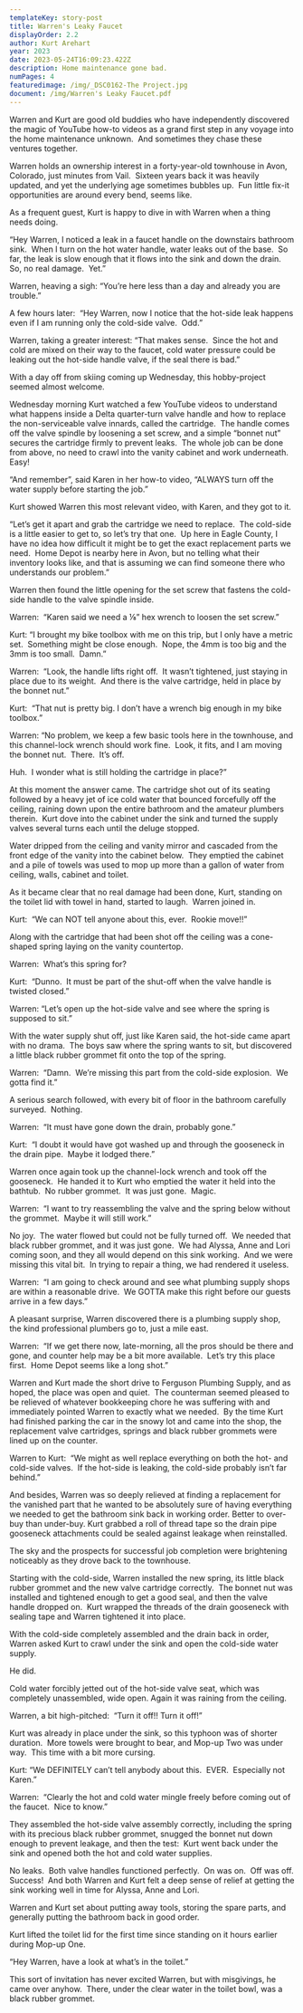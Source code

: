 ```yaml
---
templateKey: story-post
title: Warren's Leaky Faucet
displayOrder: 2.2
author: Kurt Arehart
year: 2023
date: 2023-05-24T16:09:23.422Z
description: Home maintenance gone bad.
numPages: 4
featuredimage: /img/_DSC0162-The Project.jpg
document: /img/Warren's Leaky Faucet.pdf
---
```

Warren and Kurt are good old buddies who have independently discovered the magic of YouTube how-to videos as a grand first step in any voyage into the home maintenance unknown.  And sometimes they chase these ventures together.



Warren holds an ownership interest in a forty-year-old townhouse in Avon, Colorado, just minutes from Vail.  Sixteen years back it was heavily updated, and yet the underlying age sometimes bubbles up.  Fun little fix-it opportunities are around every bend, seems like.



As a frequent guest, Kurt is happy to dive in with Warren when a thing needs doing.



“Hey Warren, I noticed a leak in a faucet handle on the downstairs bathroom sink.  When I turn on the hot water handle, water leaks out of the base.  So far, the leak is slow enough that it flows into the sink and down the drain.  So, no real damage.  Yet.”



Warren, heaving a sigh: “You’re here less than a day and already you are trouble.”



A few hours later:  “Hey Warren, now I notice that the hot-side leak happens even if I am running only the cold-side valve.  Odd.”



Warren, taking a greater interest: “That makes sense.  Since the hot and cold are mixed on their way to the faucet, cold water pressure could be leaking out the hot-side handle valve, if the seal there is bad.”



With a day off from skiing coming up Wednesday, this hobby-project seemed almost welcome.



Wednesday morning Kurt watched a few YouTube videos to understand what happens inside a Delta quarter-turn valve handle and how to replace the non-serviceable valve innards, called the cartridge.  The handle comes off the valve spindle by loosening a set screw, and a simple “bonnet nut” secures the cartridge firmly to prevent leaks.  The whole job can be done from above, no need to crawl into the vanity cabinet and work underneath.  Easy!

“And remember”, said Karen in her how-to video, “ALWAYS turn off the water supply before starting the job.”



Kurt showed Warren this most relevant video, with Karen, and they got to it.



“Let’s get it apart and grab the cartridge we need to replace.  The cold-side is a little easier to get to, so let’s try that one.  Up here in Eagle County, I have no idea how difficult it might be to get the exact replacement parts we need.  Home Depot is nearby here in Avon, but no telling what their inventory looks like, and that is assuming we can find someone there who understands our problem.”



Warren then found the little opening for the set screw that fastens the cold-side handle to the valve spindle inside.  



Warren:  “Karen said we need a ⅛” hex wrench to loosen the set screw.”



Kurt: “I brought my bike toolbox with me on this trip, but I only have a metric set.  Something might be close enough.  Nope, the 4mm is too big and the 3mm is too small.  Damn.”



Warren:  “Look, the handle lifts right off.  It wasn’t tightened, just staying in place due to its weight.  And there is the valve cartridge, held in place by the bonnet nut.”



Kurt:  “That nut is pretty big. I don’t have a wrench big enough in my bike toolbox.”



Warren: “No problem, we keep a few basic tools here in the townhouse, and this channel-lock wrench should work fine.  Look, it fits, and I am moving the bonnet nut.  There.  It’s off.

Huh.  I wonder what is still holding the cartridge in place?”



At this moment the answer came. The cartridge shot out of its seating followed by a heavy jet of ice cold water that bounced forcefully off the ceiling, raining down upon the entire bathroom and the amateur plumbers therein.  Kurt dove into the cabinet under the sink and turned the supply valves several turns each until the deluge stopped.



Water dripped from the ceiling and vanity mirror and cascaded from the front edge of the vanity into the cabinet below.  They emptied the cabinet and a pile of towels was used to mop up more than a gallon of water from ceiling, walls, cabinet and toilet.



As it became clear that no real damage had been done, Kurt, standing on the toilet lid with towel in hand, started to laugh.  Warren joined in.



Kurt:  “We can NOT tell anyone about this, ever.  Rookie move!!”



Along with the cartridge that had been shot off the ceiling was a cone-shaped spring laying on the vanity countertop.



Warren:  What’s this spring for?



Kurt:  “Dunno.  It must be part of the shut-off when the valve handle is twisted closed.”



Warren: “Let’s open up the hot-side valve and see where the spring is supposed to sit.”



With the water supply shut off, just like Karen said, the hot-side came apart with no drama.  The boys saw where the spring wants to sit, but discovered a little black rubber grommet fit onto the top of the spring.



Warren:  “Damn.  We’re missing this part from the cold-side explosion.  We gotta find it.”



A serious search followed, with every bit of floor in the bathroom carefully surveyed.  Nothing.



Warren:  “It must have gone down the drain, probably gone.”



Kurt:  “I doubt it would have got washed up and through the gooseneck in the drain pipe.  Maybe it lodged there.”



Warren once again took up the channel-lock wrench and took off the gooseneck.  He handed it to Kurt who emptied the water it held into the bathtub.  No rubber grommet.  It was just gone.  Magic.



Warren:  “I want to try reassembling the valve and the spring below without the grommet.  Maybe it will still work.”



No joy.  The water flowed but could not be fully turned off.  We needed that black rubber grommet, and it was just gone.  We had Alyssa, Anne and Lori coming soon, and they all would depend on this sink working.  And we were missing this vital bit.  In trying to repair a thing, we had rendered it useless.



Warren:  “I am going to check around and see what plumbing supply shops are within a reasonable drive.  We GOTTA make this right before our guests arrive in a few days.”



A pleasant surprise, Warren discovered there is a plumbing supply shop, the kind professional plumbers go to, just a mile east.



Warren:  “If we get there now, late-morning, all the pros should be there and gone, and counter help may be a bit more available.  Let’s try this place first.  Home Depot seems like a long shot.”



Warren and Kurt made the short drive to Ferguson Plumbing Supply, and as hoped, the place was open and quiet.  The counterman seemed pleased to be relieved of whatever bookkeeping chore he was suffering with and immediately pointed Warren to exactly what we needed.  By the time Kurt had finished parking the car in the snowy lot and came into the shop, the replacement valve cartridges, springs and black rubber grommets were lined up on the counter.



Warren to Kurt:  “We might as well replace everything on both the hot- and cold-side valves.  If the hot-side is leaking, the cold-side probably isn’t far behind.”



And besides, Warren was so deeply relieved at finding a replacement for the vanished part that he wanted to be absolutely sure of having everything we needed to get the bathroom sink back in working order. Better to over-buy than under-buy. Kurt grabbed a roll of thread tape so the drain pipe gooseneck attachments could be sealed against leakage when reinstalled.



The sky and the prospects for successful job completion were brightening noticeably as they drove back to the townhouse.



Starting with the cold-side, Warren installed the new spring, its little black rubber grommet and the new valve cartridge correctly.  The bonnet nut was installed and tightened enough to get a good seal, and then the valve handle dropped on.  Kurt wrapped the threads of the drain gooseneck with sealing tape and Warren tightened it into place.



With the cold-side completely assembled and the drain back in order, Warren asked Kurt to crawl under the sink and open the cold-side water supply.



He did.



Cold water forcibly jetted out of the hot-side valve seat, which was completely unassembled, wide open. Again it was raining from the ceiling.



Warren, a bit high-pitched:  “Turn it off!! Turn it off!”



Kurt was already in place under the sink, so this typhoon was of shorter duration.  More towels were brought to bear, and Mop-up Two was under way.  This time with a bit more cursing.



Kurt: “We DEFINITELY can’t tell anybody about this.  EVER.  Especially not Karen.”



Warren:  “Clearly the hot and cold water mingle freely before coming out of the faucet.  Nice to know.”



They assembled the hot-side valve assembly correctly, including the spring with its precious black rubber grommet, snugged the bonnet nut down enough to prevent leakage, and then the test:  Kurt went back under the sink and opened both the hot and cold water supplies.  



No leaks.  Both valve handles functioned perfectly.  On was on.  Off was off. Success!  And both Warren and Kurt felt a deep sense of relief at getting the sink working well in time for Alyssa, Anne and Lori.



Warren and Kurt set about putting away tools, storing the spare parts, and generally putting the bathroom back in good order.



Kurt lifted the toilet lid for the first time since standing on it hours earlier during Mop-up One.



“Hey Warren, have a look at what’s in the toilet.”



This sort of invitation has never excited Warren, but with misgivings, he came over anyhow.  There, under the clear water in the toilet bowl, was a black rubber grommet.